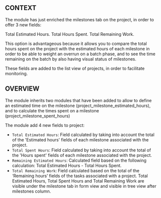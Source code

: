 ## CONTEXT
The module has just enriched the milestones tab on the project, in order to offer 3 new fields:

Total Estimated Hours.
Total Hours Spent.
Total Remaining Work.

This option is advantageous because it allows you to compare the total hours spent on the project with the estimated hours of each milestone in order to be able to weight an overrun on a batch phase, and to see the time remaining on the batch by also having visual status of milestones.

These fields are added to the list view of projects, in order to facilitate monitoring.


## OVERVIEW
The module inherits two modules that have been added to allow to define an estimated time on the milestone (project_milestone_estimated_hours), and to calculate the times spent on a milestone (project_milestone_spent_hours)

The module add 4 new fields to project:

* `Total Estimated Hours`: Field calculated by taking into account the total of the 'Estimated hours' fields of each milestone associated with the project.
* `Total Spent Hours`: Field calculated by taking into account the total of the 'Hours spent' fields of each milestone associated with the project.
* `Remaining Estimated Hours`: Calculated field based on the following calculation: Total Estimated Hours - Total Hours Spent.
* `Total Remaining Work`: Field calculated based on the total of the ‘Remaining hours’ fields of the tasks associated with a project.
Total Estimated Hours, Total Spent Hours and Total Remaining Work are visible under the milestone tab in form view and visible in tree view after milestones column.